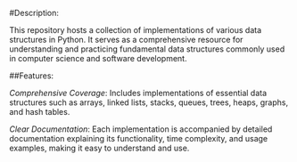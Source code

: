 #Description:

This repository hosts a collection of implementations of various data structures in Python. It serves as a comprehensive resource for understanding and practicing fundamental data structures commonly used in computer science and software development.

##Features:

*Comprehensive Coverage*: Includes implementations of essential data structures such as arrays, linked lists, stacks, queues, trees, heaps, graphs, and hash tables.

*Clear Documentation*: Each implementation is accompanied by detailed documentation explaining its functionality, time complexity, and usage examples, making it easy to understand and use.
